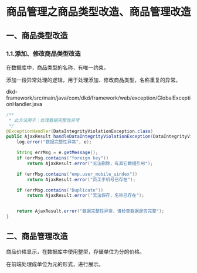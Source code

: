 # 商品管理之商品类型改造、商品管理改造

## 一、商品类型改造

### 1.1.添加、修改商品类型改造

在数据库中，商品类型的名称，有唯一约束。

添加一段异常处理的逻辑，用于处理添加、修改商品类型，名称重复的异常。

dkd-framework/src/main/java/com/dkd/framework/web/exception/GlobalExceptionHandler.java

```java
/**
 * 此方法用于：处理数据完整性异常
 */
@ExceptionHandler(DataIntegrityViolationException.class)
public AjaxResult handleDataIntegrityViolationException(DataIntegrityViolationException e) {
    log.error("数据完整性异常", e);

    String errMsg = e.getMessage();
    if (errMsg.contains("foreign key"))
        return AjaxResult.error("无法删除，有其它数据引用");

    if (errMsg.contains("emp.user_mobile_uindex"))
        return AjaxResult.error("员工手机号已存在");

    if (errMsg.contains("Duplicate"))
        return AjaxResult.error("无法保存，名称已存在");


    return AjaxResult.error("数据完整性异常，请检查数据是否完整");
}
```

## 二、商品管理改造

商品价格显示，在数据库中使用整型，存储单位为分的价格。

在前端处理成单位为元的形式，进行展示。